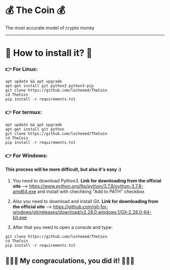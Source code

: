 # 💰 The Coin 💰
The most accurate model of crypto money

<hr/>

# 🤔 How to install it? 🤔

### 👉 For Linux:

```console
apt update && apt upgrade
apt-get install git python3 python3-pip
git clone https://github.com/locheeed/TheCoin
cd TheCoin
pip install -r requirements.txt
```
### 👉 For termux:

```console
apt update && apt upgrade
apt-get install git python
git clone https://github.com/locheeed/TheCoin
cd TheCoin
pip install -r requirements.txt
```

### 👉 For Windows:

#### This process will be more difficult, but also it's easy :)

1.  You need to download Python3. **Link for downloading from the official site** --> https://www.python.org/ftp/python/3.7.8/python-3.7.8-amd64.exe
and install with chechking "Add to PATH" checkbox

2.  Also you need to download and install Git. **Link for downloading from the official site** --> https://github.com/git-for-windows/git/releases/download/v2.28.0.windows.1/Git-2.28.0-64-bit.exe 

3.  After that you need to open a console and type:

```console
git clone https://github.com/locheeed/TheCoin
cd TheCoin
pip install -r requirements.txt
```

## 🎉🎉🎉 My congraculations, you did it! 🎉🎉🎉
